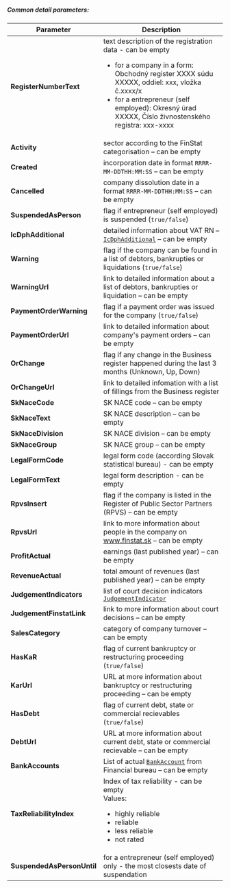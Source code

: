 ##### Common detail parameters:
| Parameter | Description |
| ----------- | ----------- |
| **RegisterNumberText** | text description of the registration data - can be empty <ul><li>for a company in a form: Obchodný register XXXX súdu XXXXX, oddiel: xxx, vložka č.xxxx/x</li><li>for a entrepreneur (self employed): Okresný úrad XXXXX, Číslo živnostenského registra: xxx-xxxx</li></ul>|
| **Activity** | sector according to the FinStat categorisation – can be empty |
| **Created** | incorporation date in format `RRRR-MM-DDTHH:MM:SS` – can be empty |
| **Cancelled** | company dissolution date in a format `RRRR-MM-DDTHH:MM:SS` – can be empty |
| **SuspendedAsPerson** | flag if entrepreneur (self employed) is suspended (`true/false`) |
| **IcDphAdditional** | detailed information about VAT RN – [`IcDphAdditional`](#IcDphAdditional) – can be empty |
| **Warning** | flag if the company can be found in a list of debtors, bankrupties or liquidations (`true/false`) |
| **WarningUrl** | link to detailed information about a list of debtors, bankrupties or liquidation – can be empty |
| **PaymentOrderWarning** | flag if a payment order was issued for the company  (`true/false`) |
| **PaymentOrderUrl** | link to detailed information about company's payment orders – can be empty |
| **OrChange** | flag if any change in the Business register happened during the last 3 months (Unknown, Up, Down) |
| **OrChangeUrl** | link to detailed infomation with a list of fillings from the Business register |
| **SkNaceCode** | SK NACE code – can be empty |
| **SkNaceText** | SK NACE description – can be empty |
| **SkNaceDivision** | SK NACE division – can be empty |
| **SkNaceGroup** | SK NACE group – can be empty |
| **LegalFormCode** | legal form code (according Slovak statistical bureau) - can be empty |
| **LegalFormText** | legal form description - can be empty |
| **RpvsInsert** | flag if the company is listed in the Register of Public Sector Partners (RPVS) – can be empty |
| **RpvsUrl** | link to more information about people in the company on www.finstat.sk – can be empty |
| **ProfitActual** | earnings (last published year) – can be empty |
| **RevenueActual** | total amount of revenues (last published year) – can be empty |
| **JudgementIndicators** | list of court decision indicators [`JudgementIndicator`](#JudgementIndicator) |
| **JudgementFinstatLink** | link to more information about court decisions – can be empty |
| **SalesCategory** | category of company turnover – can be empty |
| **HasKaR** | flag of current bankruptcy or restructuring proceeding (`true/false`) |
| **KarUrl** | URL at more information about bankruptcy or restructuring proceeding – can be empty |
| **HasDebt** | flag of current debt, state or commercial recievables (`true/false`) |
| **DebtUrl** | URL at more information about current debt, state or commercial recievable – can be empty |
| **BankAccounts** | List of actual [`BankAccount`](#BankAccount) from Financial bureau – can be empty |
| **TaxReliabilityIndex** | Index of tax reliability - can be empty <br/>Values:<ul><li>highly reliable</li><li>reliable</li><li>less reliable</li><li>not rated</li></ul>|
| **SuspendedAsPersonUntil** | for a entrepreneur (self employed) only - the most closests date of suspendation |